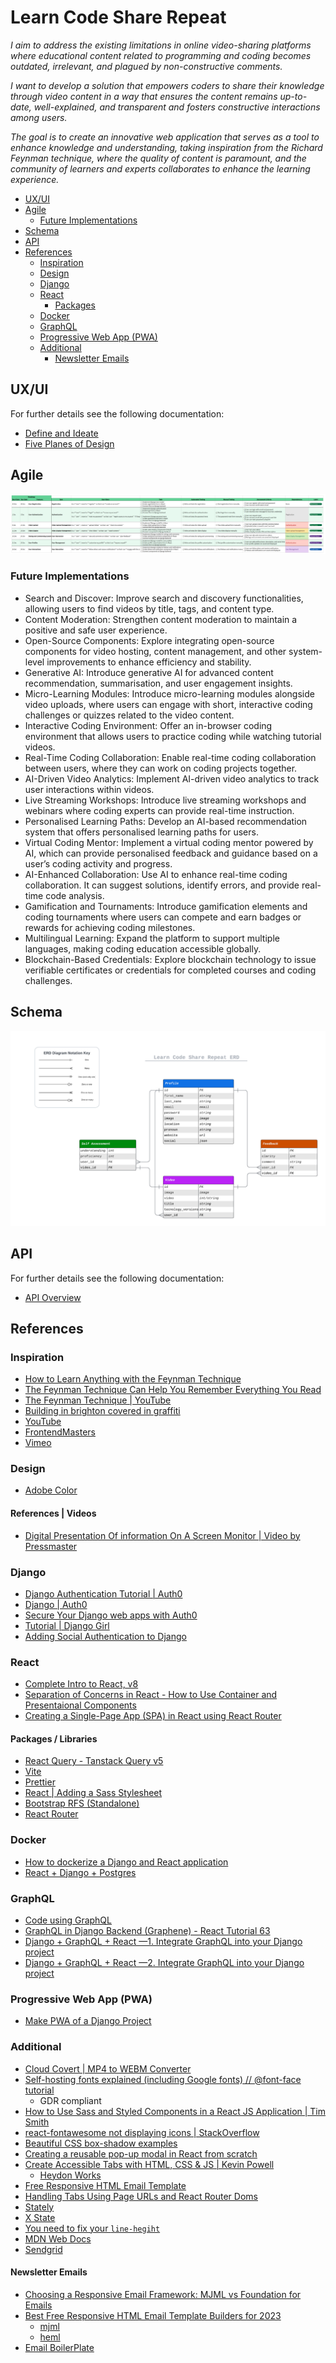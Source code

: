 <h1>Learn Code Share Repeat</h1> 

_I aim to address the existing limitations in online video-sharing platforms where educational content
related to programming and coding becomes outdated, irrelevant, and plagued by non-constructive comments._

_I want to develop a solution that empowers coders to share their knowledge through video content in a way that ensures
the content remains up-to-date, well-explained, and transparent and fosters constructive interactions among users._

_The goal is to create an innovative web application that serves as a tool to enhance knowledge and understanding,
taking inspiration from the Richard Feynman technique, where the quality of content is paramount, and the community of
learners and experts collaborates to enhance the learning experience._

<!-- TOC -->
  * [UX/UI](#uxui)
  * [Agile](#agile)
    * [Future Implementations](#future-implementations)
  * [Schema](#schema)
  * [API](#api)
  * [References](#references)
    * [Inspiration](#inspiration)
    * [Design](#design)
    * [Django](#django)
    * [React](#react)
      * [Packages](#packages)
    * [Docker](#docker)
    * [GraphQL](#graphql)
    * [Progressive Web App (PWA)](#progressive-web-app-pwa)
    * [Additional](#additional)
      * [Newsletter Emails](#newsletter-emails)
<!-- TOC -->

## UX/UI

For further details see the following documentation:

* [Define and Ideate](docs/design/define_and_ideate.md)
* [Five Planes of Design](docs/design/five-planes.md)

## Agile

![Agile Master Plan](docs/agile/agile-master-plan.png)

### Future Implementations

* Search and Discover: Improve search and discovery functionalities, allowing users to find videos by title, tags, and
  content type.
* Content Moderation: Strengthen content moderation to maintain a positive and safe user experience.
* Open-Source Components: Explore integrating open-source components for video hosting, content management, and other
  system-level improvements to enhance efficiency and stability.
* Generative AI: Introduce generative AI for advanced content recommendation, summarisation, and user engagement
  insights.
* Micro-Learning Modules: Introduce micro-learning modules alongside video uploads, where users can engage with short,
  interactive coding challenges or quizzes related to the video content.
* Interactive Coding Environment: Offer an in-browser coding environment that allows users to practice coding while
  watching tutorial videos.
* Real-Time Coding Collaboration: Enable real-time coding collaboration between users, where they can work on coding
  projects together.
* AI-Driven Video Analytics: Implement AI-driven video analytics to track user interactions within videos.
* Live Streaming Workshops: Introduce live streaming workshops and webinars where coding experts can provide real-time
  instruction.
* Personalised Learning Paths: Develop an AI-based recommendation system that offers personalised learning paths for
  users.
* Virtual Coding Mentor: Implement a virtual coding mentor powered by AI, which can provide personalised feedback and
  guidance based on a user’s coding activity and progress.
* AI-Enhanced Collaboration: Use AI to enhance real-time coding collaboration. It can suggest solutions, identify
  errors, and provide real-time code analysis.
* Gamification and Tournaments: Introduce gamification elements and coding tournaments where users can compete and earn
  badges or rewards for achieving coding milestones.
* Multilingual Learning: Expand the platform to support multiple languages, making coding education accessible globally.
* Blockchain-Based Credentials: Explore blockchain technology to issue verifiable certificates or credentials for
  completed courses and coding challenges.

## Schema

![ERD for Learn Code Share Repeat](docs/media/images/lcsr_erd.png)

## API

For further details see the following documentation:

* [API Overview](docs/api/api.md)

## References

### Inspiration

- [How to Learn Anything with the Feynman Technique](https://todoist.com/inspiration/feynman-technique)
- [The Feynman Technique Can Help You Remember Everything You Read](https://learntrepreneurs.com/how-to-improve-the-way-you-learn/the-feynman-technique-can-help-you-remember-everything-you-read-2/)
- [The Feynman Technique | YouTube](https://www.youtube.com/watch?v=tkm0TNFzIeg)
- [Building in brighton covered in graffiti](https://www.alamy.com/stock-photo-building-in-brighton-covered-in-graffiti-23416737.html)
- [YouTube](https://www.youtube.com/)
- [FrontendMasters](https://frontendmasters.com/)
- [Vimeo](https://vimeo.com/)

### Design

- [Adobe Color](https://color.adobe.com)

#### References | Videos

- [Digital Presentation Of information On A Screen Monitor | Video by Pressmaster](https://www.pexels.com/video/digital-presentation-of-information-on-a-screen-monitor-3130182/)

### Django

- [Django Authentication Tutorial | Auth0](https://auth0.com/blog/django-authentication/)
- [Django | Auth0](https://auth0.com/docs/quickstart/webapp/django/01-login)
- [Secure Your Django web apps with Auth0](https://www.linkedin.com/pulse/secure-your-django-web-apps-auth0-sanchit-khurana/)
- [Tutorial | Django Girl](https://tutorial.djangogirls.org)
- [Adding Social Authentication to Django](https://testdriven.io/blog/django-social-auth/)

### React

- [Complete Intro to React, v8](https://frontendmasters.com/courses/complete-react-v8/)
- [Separation of Concerns in React - How to Use Container and Presentaional Components](https://www.freecodecamp.org/news/separation-of-concerns-react-container-and-presentational-components/)
- [Creating a Single-Page App (SPA) in React using React Router](https://medium.com/@diegogauna.developer/creating-a-single-page-app-spa-in-react-using-react-router-db37b89b3f73)

#### Packages / Libraries

- [React Query - Tanstack Query v5](https://www.npmjs.com/package/@tanstack/react-query)
- [Vite](https://vitejs.dev/)
- [Prettier](https://prettier.io/)
- [React | Adding a Sass Stylesheet](https://create-react-app.dev/docs/adding-a-sass-stylesheet/)
- [Bootstrap RFS (Standalone)](https://github.com/twbs/rfs/tree/v9.0.3#installation)
- [React Router](https://reactrouter.com)

### Docker

- [How to dockerize a Django and React application](https://www.honeybadger.io/blog/docker-django-react/)
- [React + Django + Postgres](https://forums.docker.com/t/react-django-postgres/136637)

### GraphQL

- [Code using GraphQL](https://graphql.org/code/)
- [GraphQL in Django Backend (Graphene) - React Tutorial 63](https://www.youtube.com/watch?v=zzUcL7sOQEM)
- [Django + GraphQL + React —1. Integrate GraphQL into your Django project](https://zoejoyuliao.medium.com/django-graphql-react-1-integrate-graphql-into-your-django-project-ff51237bb5d9)
- [Django + GraphQL + React —2. Integrate GraphQL into your Django project](https://zoejoyuliao.medium.com/django-graphql-react-2-integrate-graphql-into-your-react-project-71fa74f1cb00)

### Progressive Web App (PWA)

- [Make PWA of a Django Project](https://www.geeksforgeeks.org/make-pwa-of-a-django-project/)

### Additional

- [Cloud Covert | MP4 to WEBM Converter](https://cloudconvert.com/mp4-to-webm)
- [Self-hosting fonts explained (including Google fonts) // @font-face tutorial](https://www.youtube.com/watch?v=zK-yy6C2Nck)
    - GDR compliant
- [How to Use Sass and Styled Components in a React JS Application | Tim Smith](https://www.iamtimsmith.com/blog/how-to-use-styles-in-a-react-js-application)
- [react-fontawesome not displaying icons | StackOverflow](https://stackoverflow.com/a/69123598/8614652)
- [Beautiful CSS box-shadow examples](https://getcssscan.com/css-box-shadow-examples)
- [Creating a reusable pop-up modal in React from scratch](https://blog.logrocket.com/creating-reusable-pop-up-modal-react/)
- [Create Accessible Tabs with HTML, CSS & JS | Kevin Powell](https://www.youtube.com/watch?v=fI9VM5zzpu8)
  - [Heydon Works](https://heydonworks.com)
- [Free Responsive HTML Email Template](https://github.com/leemunroe/responsive-html-email-template)
- [Handling Tabs Using Page URLs and React Router Doms](https://app.pluralsight.com/guides/handling-tabs-using-page-urls-and-react-router-doms)
- [Stately](https://stately.ai)
- [X State](https://xstate.js.org)
- [You need to fix your `line-hegiht`](https://www.kevinpowell.co/article/line-height/)
- [MDN Web Docs](https://developer.mozilla.org)
- [Sendgrid](https://sendgrid.com)

#### Newsletter Emails

- [Choosing a Responsive Email Framework: MJML vs Foundation for Emails](https://css-tricks.com/choosing-a-responsive-email-framework%E2%80%8Amjml-vs-foundation-for-emails/)
- [Best Free Responsive HTML Email Template Builders for 2023](https://andrewlaurentiu.medium.com/best-responsive-email-templates-builder-2018-9dedb6883783)
  - [mjml](https://mjml.io)
  - [heml](https://heml.io/)
- [Email BoilerPlate](https://github.com/seanpowell/Email-Boilerplate/blob/master/email.html)

